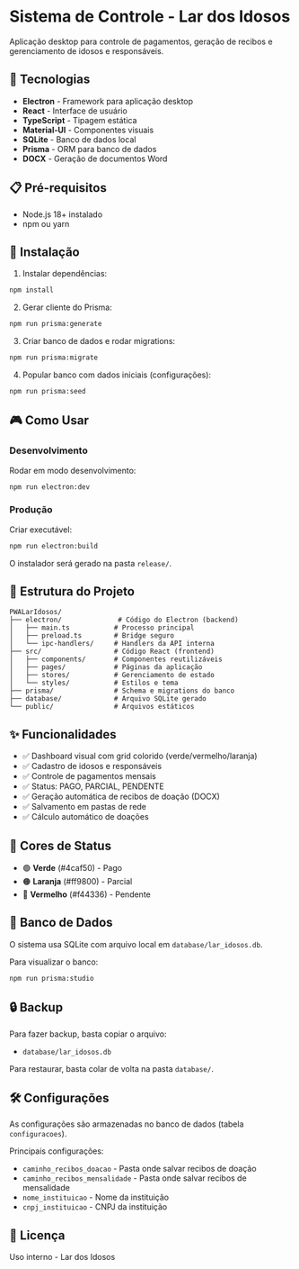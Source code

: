 # Sistema de Controle - Lar dos Idosos

Aplicação desktop para controle de pagamentos, geração de recibos e gerenciamento de idosos e responsáveis.

## 🚀 Tecnologias

- **Electron** - Framework para aplicação desktop
- **React** - Interface de usuário
- **TypeScript** - Tipagem estática
- **Material-UI** - Componentes visuais
- **SQLite** - Banco de dados local
- **Prisma** - ORM para banco de dados
- **DOCX** - Geração de documentos Word

## 📋 Pré-requisitos

- Node.js 18+ instalado
- npm ou yarn

## 🔧 Instalação

1. Instalar dependências:
```bash
npm install
```

2. Gerar cliente do Prisma:
```bash
npm run prisma:generate
```

3. Criar banco de dados e rodar migrations:
```bash
npm run prisma:migrate
```

4. Popular banco com dados iniciais (configurações):
```bash
npm run prisma:seed
```

## 🎮 Como Usar

### Desenvolvimento

Rodar em modo desenvolvimento:
```bash
npm run electron:dev
```

### Produção

Criar executável:
```bash
npm run electron:build
```

O instalador será gerado na pasta `release/`.

## 📁 Estrutura do Projeto

```
PWALarIdosos/
├── electron/              # Código do Electron (backend)
│   ├── main.ts           # Processo principal
│   ├── preload.ts        # Bridge seguro
│   └── ipc-handlers/     # Handlers da API interna
├── src/                  # Código React (frontend)
│   ├── components/       # Componentes reutilizáveis
│   ├── pages/            # Páginas da aplicação
│   ├── stores/           # Gerenciamento de estado
│   └── styles/           # Estilos e tema
├── prisma/               # Schema e migrations do banco
├── database/             # Arquivo SQLite gerado
└── public/               # Arquivos estáticos
```

## ✨ Funcionalidades

- ✅ Dashboard visual com grid colorido (verde/vermelho/laranja)
- ✅ Cadastro de idosos e responsáveis
- ✅ Controle de pagamentos mensais
- ✅ Status: PAGO, PARCIAL, PENDENTE
- ✅ Geração automática de recibos de doação (DOCX)
- ✅ Salvamento em pastas de rede
- ✅ Cálculo automático de doações

## 🎨 Cores de Status

- 🟢 **Verde** (#4caf50) - Pago
- 🟠 **Laranja** (#ff9800) - Parcial
- 🔴 **Vermelho** (#f44336) - Pendente

## 📝 Banco de Dados

O sistema usa SQLite com arquivo local em `database/lar_idosos.db`.

Para visualizar o banco:
```bash
npm run prisma:studio
```

## 🔒 Backup

Para fazer backup, basta copiar o arquivo:
- `database/lar_idosos.db`

Para restaurar, basta colar de volta na pasta `database/`.

## 🛠️ Configurações

As configurações são armazenadas no banco de dados (tabela `configuracoes`).

Principais configurações:
- `caminho_recibos_doacao` - Pasta onde salvar recibos de doação
- `caminho_recibos_mensalidade` - Pasta onde salvar recibos de mensalidade
- `nome_instituicao` - Nome da instituição
- `cnpj_instituicao` - CNPJ da instituição

## 📄 Licença

Uso interno - Lar dos Idosos




